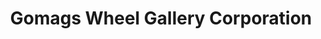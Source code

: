 ---
title: "Gomags Wheel Gallery Corporation"
url: /imus/gomags-wheel-gallery-corporation/
shop: tyres
---